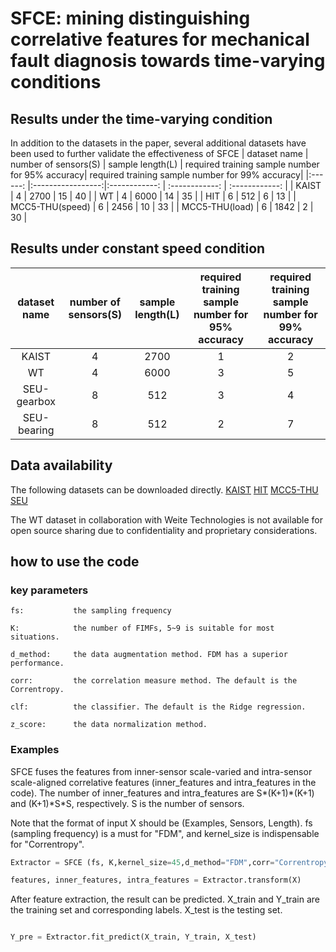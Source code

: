 
# SFCE: mining distinguishing correlative features for mechanical fault diagnosis towards time-varying conditions

## Results under the time-varying condition
In addition to the datasets in the paper, several additional datasets have been used to further validate the effectiveness of SFCE
| dataset name  	|     number of sensors(S)     	| sample length(L) 	| required training sample number for 95% accuracy|  required training sample number for 99% accuracy|
|:------:	  |:-----------------:|:------------:	| :------------:	| :------------:	|
|    KAIST  |     4   	| 2700 	| 15	| 40	|
|    WT   	|     4   	| 6000 	| 14	| 35	|
|    HIT   	|     6   	| 512 	| 6	  | 13	|
|  MCC5-THU(speed) |     6   	| 2456 	| 10	| 33	|
|  MCC5-THU(load)  |     6   	| 1842 	  | 2   | 30	|

## Results under constant speed condition
| dataset name  	|     number of sensors(S)     	| sample length(L) 	| required training sample number for 95% accuracy|  required training sample number for 99% accuracy|
|:------:	   |:-----------------:	|:------------:	| :------------:	| :------------:	|
|    KAIST   |     4   	| 2700 	| 1	| 2	|
|    WT   	 |     4   	| 6000 	| 3	| 5	|
| SEU-gearbox|     8   	| 512 	| 3	| 4	|
| SEU-bearing|     8   	| 512 	| 2	| 7	|

## Data availability
The following datasets can be downloaded directly. [KAIST](https://data.mendeley.com/datasets/vxkj334rzv/7) [HIT](https://github.com/HouLeiHIT/HIT-dataset) [MCC5-THU](https://data.mendeley.com/datasets/p92gj2732w/2) [SEU](https://github.com/cathysiyu/Mechanical-datasets)

The WT dataset in collaboration with Weite Technologies is not available for open source sharing due to confidentiality and proprietary considerations.
## how to use the code
### key parameters
```
fs:           the sampling frequency

K:            the number of FIMFs, 5~9 is suitable for most situations.

d_method:     the data augmentation method. FDM has a superior performance.

corr:         the correlation measure method. The default is the Correntropy.

clf:          the classifier. The default is the Ridge regression.

z_score:      the data normalization method.
```

### Examples

SFCE fuses the features from inner-sensor scale-varied and intra-sensor scale-aligned correlative features (inner_features and intra_features in the code). The number of inner_features and intra_features are S\*(K+1)\*(K+1) and (K+1)\*S\*S, respectively. S is the number of sensors.

Note that the format of input X should be (Examples, Sensors, Length).  fs (sampling frequency) is a must for "FDM", and kernel_size is indispensable for "Correntropy". 

```python
Extractor = SFCE (fs, K,kernel_size=45,d_method="FDM",corr="Correntropy",clf="RR",z_score=True)

features, inner_features, intra_features = Extractor.transform(X)
```

After feature extraction, the result can be predicted.  X_train and Y_train are the training set and corresponding labels.  X_test is the testing set.

```python

Y_pre = Extractor.fit_predict(X_train, Y_train, X_test)
```

